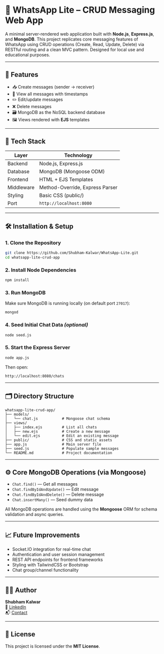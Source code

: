 # 💬 WhatsApp Lite – CRUD Messaging Web App

A minimal server-rendered web application built with **Node.js**, **Express.js**, and **MongoDB**. This project replicates core messaging features of WhatsApp using CRUD operations (Create, Read, Update, Delete) via RESTful routing and a clean MVC pattern. Designed for local use and educational purposes.

---

## 🚀 Features

- 📥 Create messages (sender → receiver)
- 📃 View all messages with timestamps
- ✏️ Edit/update messages
- ❌ Delete messages
- 🗃️ MongoDB as the NoSQL backend database
- 🖼️ Views rendered with **EJS** templates

---

## 🧱 Tech Stack

| Layer       | Technology            |
|-------------|------------------------|
| Backend     | Node.js, Express.js    |
| Database    | MongoDB (Mongoose ODM) |
| Frontend    | HTML + EJS Templates   |
| Middleware  | Method-Override, Express Parser |
| Styling     | Basic CSS (public/)    |
| Port        | `http://localhost:8080`|

---

## 🛠 Installation & Setup

### 1. Clone the Repository

```bash
git clone https://github.com/Shubham-Kalwar/WhatsApp-Lite.git
cd whatsapp-lite-crud-app
```

### 2. Install Node Dependencies

```bash
npm install
```

### 3. Run MongoDB

Make sure MongoDB is running locally (on default port `27017`):

```bash
mongod
```

### 4. Seed Initial Chat Data *(optional)*

```bash
node seed.js
```

### 5. Start the Express Server

```bash
node app.js
```

Then open:

```
http://localhost:8080/chats
```

---

## 🗂 Directory Structure

```
whatsapp-lite-crud-app/
├── models/
│   └── chat.js           # Mongoose chat schema
├── views/
│   ├── index.ejs         # List all chats
│   ├── new.ejs           # Create a new message
│   └── edit.ejs          # Edit an existing message
├── public/               # CSS and static assets
├── app.js                # Main server file
├── seed.js               # Populate sample messages
└── README.md             # Project documentation
```

---

## ⚙️ Core MongoDB Operations (via Mongoose)

- `Chat.find()` — Get all messages  
- `Chat.findByIdAndUpdate()` — Edit message  
- `Chat.findByIdAndDelete()` — Delete message  
- `Chat.insertMany()` — Seed dummy data

All MongoDB operations are handled using the **Mongoose** ORM for schema validation and async queries.

---

## 📈 Future Improvements

- Socket.IO integration for real-time chat
- Authentication and user session management
- REST API endpoints for frontend frameworks
- Styling with TailwindCSS or Bootstrap
- Chat group/channel functionality

---

## 👨‍💻 Author

**Shubham Kalwar**  
🔗 [LinkedIn](https://www.linkedin.com/in/shubham-kalwar-b74145339)  
📬 [Contact](https://github.com/Shubham-Kalwar)

---

## 📜 License

This project is licensed under the **MIT License**.
